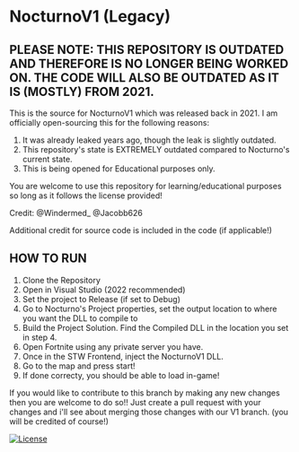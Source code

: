 # NocturnoV1 (Legacy)

## PLEASE NOTE: THIS REPOSITORY IS OUTDATED AND THEREFORE IS NO LONGER BEING WORKED ON. THE CODE WILL ALSO BE OUTDATED AS IT IS (MOSTLY) FROM 2021.

This is the source for NocturnoV1 which was released back in 2021. I am officially open-sourcing this for the following reasons:
1. It was already leaked years ago, though the leak is slightly outdated.
2. This repository's state is EXTREMELY outdated compared to Nocturno's current state.
3. This is being opened for Educational purposes only.

You are welcome to use this repository for learning/educational purposes so long as it follows the license provided!

Credit:
@Windermed_
@Jacobb626

Additional credit for source code is included in the code (if applicable!)

## HOW TO RUN

1. Clone the Repository
2. Open in Visual Studio (2022 recommended)
3. Set the project to Release (if set to Debug)
4. Go to Nocturno's Project properties, set the output location to where you want the DLL to compile to
5. Build the Project Solution. Find the Compiled DLL in the location you set in step 4.
6. Open Fortnite using any private server you have.
7. Once in the STW Frontend, inject the NocturnoV1 DLL.
8. Go to the map and press start!
9. If done correcty, you should be able to load in-game!

If you would like to contribute to this branch by making any new changes then you
are welcome to do so!! Just create a pull request with your changes and i'll see about
merging those changes with our V1 branch. (you will be credited of course!)


[![License](https://img.shields.io/badge/License-BSD_3--Clause-blue.svg)](https://opensource.org/licenses/BSD-3-Clause)
